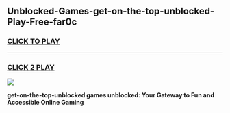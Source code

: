 
## Unblocked-Games-get-on-the-top-unblocked-Play-Free-far0c
<h3>
<a href="https://premium76.site?title=get-on-the-top-unblocked&ref=19M">CLICK TO PLAY</a></h3>
<hr>

<h3>
<a href="https://premium76.site?title=get-on-the-top-unblocked&ref=19M">CLICK 2 PLAY</a>
  
</h3>

<a href="https://premium76.site?title=get-on-the-top-unblocked&ref=19M"><img src="https://clearcache.store/games.png"></a>


**get-on-the-top-unblocked games unblocked: Your Gateway to Fun and Accessible Online Gaming**
